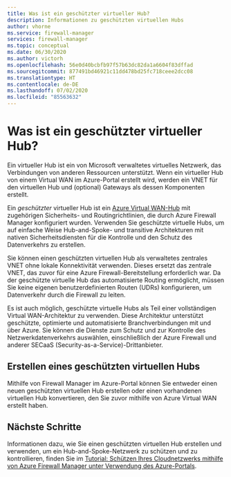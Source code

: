 ```yaml
---
title: Was ist ein geschützter virtueller Hub?
description: Informationen zu geschützten virtuellen Hubs
author: vhorne
ms.service: firewall-manager
services: firewall-manager
ms.topic: conceptual
ms.date: 06/30/2020
ms.author: victorh
ms.openlocfilehash: 56e0d40bcbfb97f57b63dc82da1a6604f83dffad
ms.sourcegitcommit: 877491bd46921c11dd478bd25fc718ceee2dcc08
ms.translationtype: HT
ms.contentlocale: de-DE
ms.lasthandoff: 07/02/2020
ms.locfileid: "85563632"
---
```

# <a name="what-is-a-secured-virtual-hub"></a>Was ist ein geschützter virtueller Hub?

Ein virtueller Hub ist ein von Microsoft verwaltetes virtuelles Netzwerk, das Verbindungen von anderen Ressourcen unterstützt. Wenn ein virtueller Hub von einem Virtual WAN im Azure-Portal erstellt wird, werden ein VNET für den virtuellen Hub und (optional) Gateways als dessen Komponenten erstellt.

Ein *geschützter* virtueller Hub ist ein [Azure Virtual WAN-Hub](../virtual-wan/virtual-wan-about.md#resources) mit zugehörigen Sicherheits- und Routingrichtlinien, die durch Azure Firewall Manager konfiguriert wurden. Verwenden Sie geschützte virtuelle Hubs, um auf einfache Weise Hub-and-Spoke- und transitive Architekturen mit nativen Sicherheitsdiensten für die Kontrolle und den Schutz des Datenverkehrs zu erstellen. 

Sie können einen geschützten virtuellen Hub als verwaltetes zentrales VNET ohne lokale Konnektivität verwenden. Dieses ersetzt das zentrale VNET, das zuvor für eine Azure Firewall-Bereitstellung erforderlich war. Da der geschützte virtuelle Hub das automatisierte Routing ermöglicht, müssen Sie keine eigenen benutzerdefinierten Routen (UDRs) konfigurieren, um Datenverkehr durch die Firewall zu leiten.

Es ist auch möglich, geschützte virtuelle Hubs als Teil einer vollständigen Virtual WAN-Architektur zu verwenden. Diese Architektur unterstützt geschützte, optimierte und automatisierte Branchverbindungen mit und über Azure. Sie können die Dienste zum Schutz und zur Kontrolle des Netzwerkdatenverkehrs auswählen, einschließlich der Azure Firewall und anderer SECaaS (Security-as-a-Service)-Drittanbieter.

## <a name="create-a-secured-virtual-hub"></a>Erstellen eines geschützten virtuellen Hubs

Mithilfe von Firewall Manager im Azure-Portal können Sie entweder einen neuen geschützten virtuellen Hub erstellen oder einen vorhandenen virtuellen Hub konvertieren, den Sie zuvor mithilfe von Azure Virtual WAN erstellt haben.

## <a name="next-steps"></a>Nächste Schritte

Informationen dazu, wie Sie einen geschützten virtuellen Hub erstellen und verwenden, um ein Hub-and-Spoke-Netzwerk zu schützen und zu kontrollieren, finden Sie im [Tutorial: Schützen Ihres Cloudnetzwerks mithilfe von Azure Firewall Manager unter Verwendung des Azure-Portals](secure-cloud-network.md).